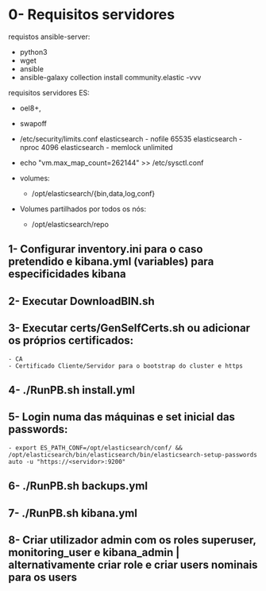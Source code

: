 # 0- Requisitos servidores

requistos ansible-server:
 - python3
 - wget
 - ansible
 - ansible-galaxy collection install community.elastic -vvv

requisitos servidores ES:
- oel8+,
- swapoff
- /etc/security/limits.conf
    elasticsearch  -  nofile  65535
    elasticsearch  -  nproc   4096
    elasticsearch  -  memlock unlimited
- echo "vm.max_map_count=262144" >> /etc/sysctl.conf

- volumes:
  - /opt/elasticsearch/{bin,data,log,conf}

- Volumes partilhados por todos os nós:
  - /opt/elasticsearch/repo




## 1- Configurar inventory.ini para o caso pretendido e kibana.yml (variables) para especificidades kibana

## 2- Executar DownloadBIN.sh

## 3- Executar certs/GenSelfCerts.sh ou adicionar os próprios certificados:
	- CA
	- Certificado Cliente/Servidor para o bootstrap do cluster e https

## 4- ./RunPB.sh install.yml

## 5- Login numa das máquinas e set inicial das passwords:
	- export ES_PATH_CONF=/opt/elasticsearch/conf/ && /opt/elasticsearch/bin/elasticsearch/bin/elasticsearch-setup-passwords auto -u "https://<servidor>:9200"

## 6- ./RunPB.sh backups.yml

## 7- ./RunPB.sh kibana.yml

## 8- Criar utilizador admin com os roles superuser, monitoring_user e kibana_admin | alternativamente criar role e criar users nominais para os users
